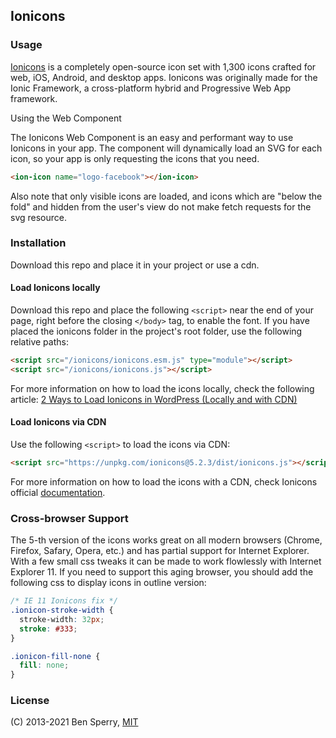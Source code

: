 ## Ionicons

### Usage

[Ionicons](https://ionicons.com/) is a completely open-source icon set with 1,300 icons crafted for web, iOS, Android, and desktop apps. Ionicons was originally made for the Ionic Framework, a cross-platform hybrid and Progressive Web App framework.

Using the Web Component

The Ionicons Web Component is an easy and performant way to use Ionicons in your app. The component will dynamically load an SVG for each icon, so your app is only requesting the icons that you need.

```html
<ion-icon name="logo-facebook"></ion-icon>
```

Also note that only visible icons are loaded, and icons which are "below the fold" and hidden from the user's view do not make fetch requests for the svg resource.

### Installation
Download this repo and place it in your project or use a cdn.
#### Load Ionicons locally

Download this repo and place the following ```<script>``` near the end of your page, right before the closing ```</body>``` tag, to enable the font. If you have placed the ionicons folder in the project's root folder, use the following relative paths:

```html
<script src="/ionicons/ionicons.esm.js" type="module"></script>
<script src="/ionicons/ionicons.js"></script>
```

For more information on how to load the icons locally, check the following article: [2 Ways to Load Ionicons in WordPress (Locally and with CDN)](https://nasiothemes.com/2020/11/24/2-ways-to-load-ionicons-in-wordpress-locally-and-with-cdn/)

#### Load Ionicons via CDN

Use the following ```<script>``` to load the icons via CDN:

```html
<script src="https://unpkg.com/ionicons@5.2.3/dist/ionicons.js"></script>
```

For more information on how to load the icons with a CDN, check Ionicons official [documentation](https://ionicons.com/usage).

### Cross-browser Support
The 5-th version of the icons works great on all modern browsers (Chrome, Firefox, Safary, Opera, etc.) and has partial support for Internet Explorer. With a few small css tweaks it can be made to work flowlessly with Internet Explorer 11. If you need to support this aging browser, you should add the following css to display icons in outline version:
```css
/* IE 11 Ionicons fix */
.ionicon-stroke-width {
  stroke-width: 32px;
  stroke: #333;
}

.ionicon-fill-none {
  fill: none;
}
``` 
### License

(C) 2013-2021 Ben Sperry, [MIT](https://opensource.org/licenses/MIT)